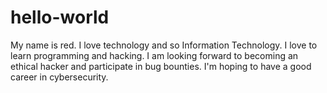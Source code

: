 # hello-world

My name is red. I love technology and so Information Technology. I love to learn programming and hacking. I am looking forward to becoming an ethical hacker and participate in bug bounties. I'm hoping to have a good career in cybersecurity.
